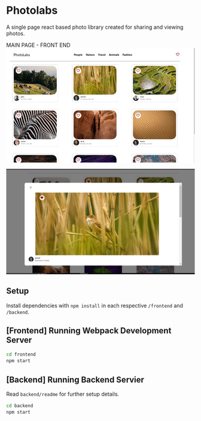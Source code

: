 
# Photolabs

A single page react based photo library created for sharing and viewing photos.

MAIN PAGE - FRONT END
![List-of-Photos](https://github.com/MehwishI/photolabs/blob/main/frontend/docs/list-of-photos.JPG?raw=true)

![Photo-enlarged](https://github.com/MehwishI/photolabs/blob/main/frontend/docs/photo-enlarged.JPG?raw=true)



## Setup

Install dependencies with `npm install` in each respective `/frontend` and `/backend`.

## [Frontend] Running Webpack Development Server

```sh
cd frontend
npm start
```

## [Backend] Running Backend Servier

Read `backend/readme` for further setup details.

```sh
cd backend
npm start
```

